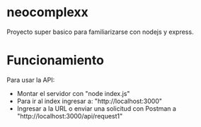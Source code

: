 # neocomplexx
Proyecto super basico para familiarizarse con nodejs y express.

# Funcionamiento
Para usar la API:
- Montar el servidor con "node index.js"
- Para ir al index ingresar a: "http://localhost:3000"
- Ingresar a la URL o enviar una solicitud con Postman a "http://localhost:3000/api/request1"

